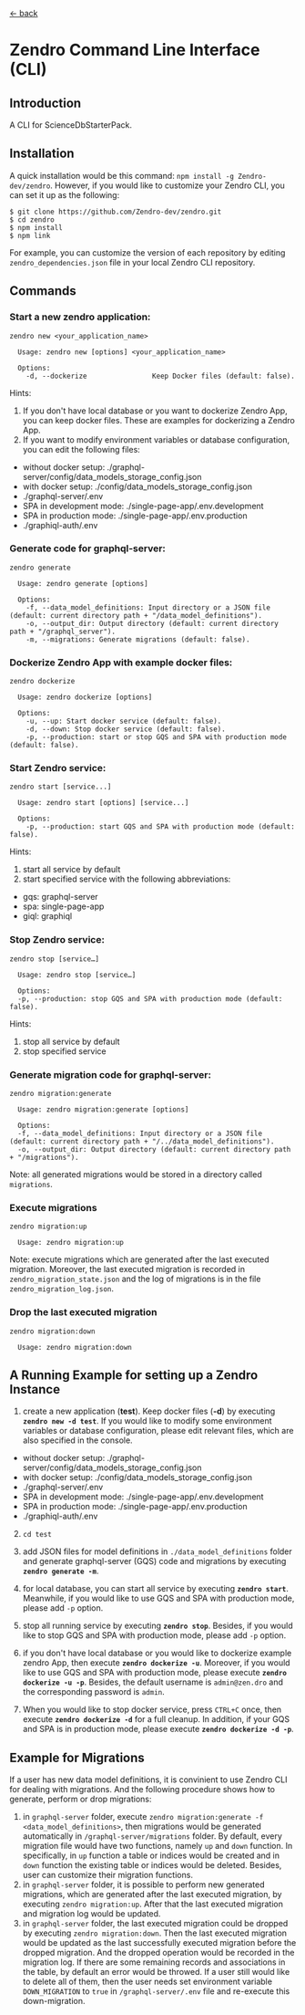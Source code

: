 [ &larr; back](zendro_cli.md)
<br/>
# Zendro Command Line Interface (CLI)
## Introduction
A CLI for ScienceDbStarterPack.

## Installation
A quick installation would be this command: `npm install -g Zendro-dev/zendro`.
However, if you would like to customize your Zendro CLI, you can set it up as the following:
```
$ git clone https://github.com/Zendro-dev/zendro.git
$ cd zendro
$ npm install
$ npm link
```
For example, you can customize the version of each repository by editing `zendro_dependencies.json` file in your local Zendro CLI repository.

## Commands
### Start a new zendro application:
```
zendro new <your_application_name>

  Usage: zendro new [options] <your_application_name>

  Options:
    -d, --dockerize                Keep Docker files (default: false).
```
Hints: 
1. If you don't have local database or you want to dockerize Zendro App, you can keep docker files. These are examples for dockerizing a Zendro App.
2. If you want to modify environment variables or database configuration, you can edit the following files:
* without docker setup: ./graphql-server/config/data_models_storage_config.json
* with docker setup: ./config/data_models_storage_config.json
* ./graphql-server/.env
* SPA in development mode: ./single-page-app/.env.development
* SPA in production mode: ./single-page-app/.env.production
* ./graphiql-auth/.env

### Generate code for graphql-server:
```
zendro generate

  Usage: zendro generate [options]

  Options:
    -f, --data_model_definitions: Input directory or a JSON file (default: current directory path + "/data_model_definitions").
    -o, --output_dir: Output directory (default: current directory path + "/graphql_server").
    -m, --migrations: Generate migrations (default: false).
```

### Dockerize Zendro App with example docker files:
```
zendro dockerize

  Usage: zendro dockerize [options]

  Options:
    -u, --up: Start docker service (default: false).
    -d, --down: Stop docker service (default: false).
    -p, --production: start or stop GQS and SPA with production mode (default: false).
```

### Start Zendro service:
```
zendro start [service...]

  Usage: zendro start [options] [service...]

  Options:
    -p, --production: start GQS and SPA with production mode (default: false).
```
Hints:
1. start all service by default
2. start specified service with the following abbreviations:
* gqs: graphql-server
* spa: single-page-app
* giql: graphiql
  
### Stop Zendro service:
```
zendro stop [service…]

  Usage: zendro stop [service…]

  Options:
  -p, --production: stop GQS and SPA with production mode (default: false).
```
Hints:
1. stop all service by default
2. stop specified service

### Generate migration code for graphql-server:
```
zendro migration:generate

  Usage: zendro migration:generate [options]

  Options: 
  -f, --data_model_definitions: Input directory or a JSON file (default: current directory path + "/../data_model_definitions").
  -o, --output_dir: Output directory (default: current directory path + "/migrations").
```
Note: all generated migrations would be stored in a directory called `migrations`.
### Execute migrations
```
zendro migration:up

  Usage: zendro migration:up
```
Note: execute migrations which are generated after the last executed migration. Moreover, the last executed migration is recorded in `zendro_migration_state.json` and the log of migrations is in the file `zendro_migration_log.json`.

### Drop the last executed migration
```
zendro migration:down

  Usage: zendro migration:down
```


## A Running Example for setting up a Zendro Instance
1. create a new application (**test**). Keep docker files (**-d**)  by executing  **`zendro new -d test`**. If you would like to modify some environment variables or database configuration, please edit relevant files, which are also specified in the console.
* without docker setup: ./graphql-server/config/data_models_storage_config.json
* with docker setup: ./config/data_models_storage_config.json
* ./graphql-server/.env
* SPA in development mode: ./single-page-app/.env.development
* SPA in production mode: ./single-page-app/.env.production
* ./graphiql-auth/.env

2. `cd test`

3. add JSON files for model definitions in `./data_model_definitions` folder and generate graphql-server (GQS) code and migrations by executing **`zendro generate -m`**.

4. for local database, you can start all service by executing **`zendro start`**. Meanwhile, if you would like to use GQS and SPA with production mode, please add `-p` option.
   
5. stop all running service by executing **`zendro stop`**. Besides, if you would like to stop GQS and SPA with production mode, please add `-p` option.

6. if you don't have local database or you would like to dockerize example zendro App, then execute **`zendro dockerize -u`**. Moreover, if you would like to use GQS and SPA with production mode, please execute **`zendro dockerize -u -p`**. Besides, the default username is `admin@zen.dro` and the corresponding password is `admin`.

7. When you would like to stop docker service, press `CTRL+C` once, then execute **`zendro dockerize -d`** for a full cleanup. In addition, if your GQS and SPA is in production mode, please execute **`zendro dockerize -d -p`**.

## Example for Migrations
If a user has new data model definitions, it is convinient to use Zendro CLI for dealing with migrations. And the following procedure shows how to generate, perform or drop migrations:
1. in `graphql-server` folder, execute `zendro migration:generate -f <data_model_definitions>`, then migrations would be generated automatically in `/graphql-server/migrations` folder. By default, every migration file would have two functions, namely `up` and `down` function. In specifically, in `up` function a table or indices would be created and in `down` function the existing table or indices would be deleted. Besides, user can customize their migration functions.
2. in `graphql-server` folder, it is possible to perform new generated migrations, which are generated after the last executed migration, by executing `zendro migration:up`. After that the last executed migration and migration log would be updated.
3. in `graphql-server` folder, the last executed migration could be dropped by executing `zendro migration:down`. Then the last executed migration would be updated as the last successfully executed migration before the dropped migration. And the dropped operation would be recorded in the migration log. If there are some remaining records and associations in the table, by default an error would be throwed. If a user still would like to delete all of them, then the user needs set environment variable `DOWN_MIGRATION` to `true` in `/graphql-server/.env` file and re-execute this down-migration. 